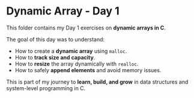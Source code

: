 # Dynamic Array - Day 1

This folder contains my Day 1 exercises on **dynamic arrays in C**.

The goal of this day was to understand:

- How to create a **dynamic array** using `malloc`.
- How to **track size and capacity**.
- How to **resize** the array dynamically with `realloc`.
- How to safely **append elements** and avoid memory issues.

This is part of my journey to **learn, build, and grow** in data structures and system-level programming in C.
